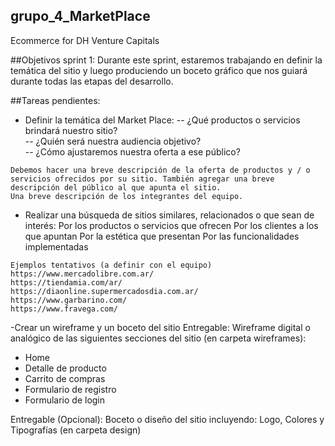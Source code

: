 ## grupo_4_MarketPlace
Ecommerce for DH Venture Capitals 


##Objetivos sprint 1:
Durante este sprint, estaremos trabajando en definir la temática del sitio y luego produciendo un boceto gráfico que nos guiará durante todas las etapas del desarrollo.



##Tareas pendientes:
- Definir la temática del Market Place: 
-- ¿Qué productos o servicios brindará nuestro sitio?  
-- ¿Quién será nuestra audiencia objetivo?  
-- ¿Cómo ajustaremos nuestra oferta a ese público? 
```
Debemos hacer una breve descripción de la oferta de productos y / o servicios ofrecidos por su sitio. También agregar una breve descripción del público al que apunta el sitio.
Una breve descripción de los integrantes del equipo.
```

- Realizar una búsqueda de sitios similares, relacionados o que sean de interés:
Por los productos o servicios que ofrecen
Por los clientes a los que apuntan
Por la estética que presentan
Por las funcionalidades implementadas
```
Ejemplos tentativos (a definir con el equipo)
https://www.mercadolibre.com.ar/
https://tiendamia.com/ar/
https://diaonline.supermercadosdia.com.ar/
https://www.garbarino.com/
https://www.fravega.com/
```

-Crear un wireframe y un boceto del sitio
Entregable: Wireframe digital o analógico de las siguientes secciones del sitio (en carpeta wireframes): 
- Home 
- Detalle de producto 
- Carrito de compras 
- Formulario de registro 
- Formulario de login  

Entregable (Opcional): Boceto o diseño del sitio incluyendo: Logo, Colores y Tipografías (en carpeta design)




